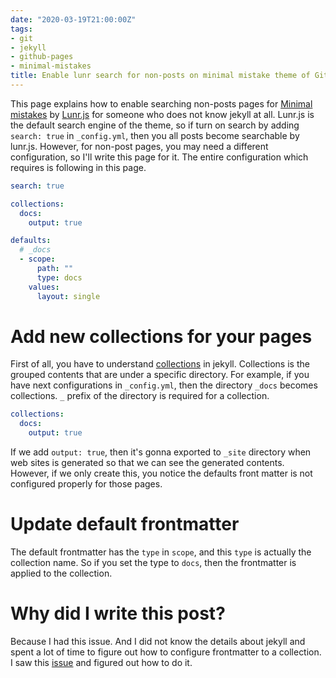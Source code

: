 ```yaml
---
date: "2020-03-19T21:00:00Z"
tags:
- git
- jekyll
- github-pages
- minimal-mistakes
title: Enable lunr search for non-posts on minimal mistake theme of GitHub pages
---
```


This page explains how to enable searching non-posts pages for [Minimal mistakes](https://github.com/mmistakes/minimal-mistakes) by [Lunr.js](https://lunrjs.com/) for someone who does not know jekyll at all.
Lunr.js is the default search engine of the theme, so if turn on search by adding `search: true` in `_config.yml`, then you all posts become searchable by lunr.js.
However, for non-post pages, you may need a different configuration, so I'll write this page for it.
The entire configuration which requires is following in this page.

```yml
search: true

collections:
  docs:
    output: true

defaults:
  # _docs
  - scope:
      path: ""
      type: docs
    values:
      layout: single
```


# Add new collections for your pages
First of all, you have to understand [collections](https://jekyllrb.com/docs/collections/) in jekyll.
Collections is the grouped contents that are under a specific directory.
For example, if you have next configurations in `_config.yml`, then the directory `_docs` becomes collections.
`_` prefix of the directory is required for a collection.

```yml
collections:
  docs:
    output: true
```

If we add `output: true`, then it's gonna exported to `_site` directory when web sites is generated so that we can see the generated contents.
However, if we only create this, you notice the defaults front matter is not configured properly for those pages.


# Update default frontmatter
The default frontmatter has the `type` in `scope`, and this `type` is actually the collection name.
So if you set the type to `docs`, then the frontmatter is applied to the collection.


# Why did I write this post?
Because I had this issue.
And I did not know the details about jekyll and spent a lot of time to figure out how to configure frontmatter to a collection.
I saw this [issue](https://github.com/jekyll/jekyll/issues/2405) and figured out how to do it.
